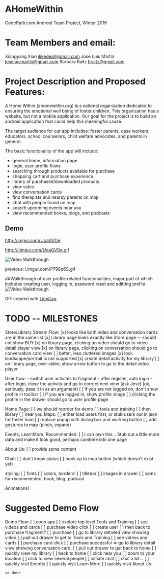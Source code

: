 # AHomeWithin

CodePath.com Android Team Project, Winter 2016


# Team Members and email:
Xiangyang Xiao <ilikedeal@gmail.com>
Jose Luis Martín <joseluismartin@gmail.com>
Barbara Raitz <braitz@gmail.com>

# Project Description and Proposed Features:
A Home Within (ahomewithin.org) is a national organization dedicated to ensuring the emotional well being of foster children.  This organization has a website, but not a mobile application.  Our goal for the project is to build an android application that could help this meaningful cause.

The target audience for our app includes: foster parents, case workers, educators, school counselors, child welfare advocates, and parents in general.  

The basic functionality of the app will include: 
*  general home, information page
*  login, user-profile flows
*  searching through products available for purchase
*  shopping cart and purchase experience
*  library of purchased/downloaded products.
*  view video
*  view conversation cards
*  find therapists and nearby parents on map
*  chat with people found on map
* search upcoming events near you
* view recommended books, blogs, and podcasts


## Demo

http://imgur.com/UoaGVOe

http://i.imgur.com/UoaGVOe.gif


<img src='http://i.imgur.com/UoaGVOe.gif?1' title='Video Walkthrough' width='' alt='Video Walkthrough' />

previous:  i.imgur.com/P798p6S.gif

##Walkthrough of user profile related functionalities, major part of which includes creating user, logging in, password reset and editting profile
<img src='https://www.dropbox.com/s/zd1rep40gn5ag7h/walkthrough.gif?dl=0' title='Video Walkthrough' width='' alt='Video Walkthrough' />


GIF created with [LiceCap](http://www.cockos.com/licecap/).


# TODO -- MILESTONES

Store/Library Stream Flow:
[x] looks like both video and conversation cards are in the same list
[x] Library page looks exactly like Store page -- should not show BUY
[x] on library page, clicking on video should go to video detail player view
[x] on library page, clicking on conversation should go to conversation card view
[ ] better, less cluttered images
[x] lock landscape/portrait is not supported
[x] create detail activity for my library
[ ] on library page, over video, show arrow button to go to the detail video player
	

User flow:
    - switch user activites to fragment
    - after register, auto login
    - after login, close the activity and go to correct next view (ask Jose)  (ok, seriously, pass it in as an argument)
[ ] If you are not logged on, don't show profile in toolbar
[ ] If you are logged in, show profile image
[ ] clicking the profile in the drawer should go to user profile page
	
Home Page:
[ ] we should reorder for demo
	[ ] tools and training
	[ ] then library
	[ ] near you
Maps:
[ ] either load users first, or stub users out in json for faster load
[ ] replace popup with dialog box and working button
[ ] add gestures to map (pinch, expand)

Events, LearnMore, Recommended:
[ ] I can own this...  Stub out a little more data and make it look good, perhaps combine into one page

About Us:
[ ] provide some content

Chat:
[ ] don't know status
[ ] hook up to map button (which doesn't exist yet)

styling:
[ ] fonts
[ ] colors, borders!
[ ] titlebar
[ ] images in drawer
[ ] icons for recommended:  book, blog, podcast

Animations!


# Suggested Demo Flow

Demo Flow:
[ ] open app
[ ] explore top level Tools and Training
	[ ] see videos and cards
	[ ] purchase video click
		[ ] create user
		[ ] then back to purchase fragment?
		[ ] purchase
			[ ] go to library detailed view showing video
[ ] pull out drawer to get to Tools and Training
	[ ] see videos and cards
	[ ] purchase card click
		[ ] purchase successful => go to library detail view showing conversation card.
[ ] pull out drawer to get back to home
	[ ] quickly view my library
[ ] back to home
	[ ] click near you
		[ ] zoom to your location
		[ ] click to view several people
		[ ] initiate chat
		[ ] chat a bit...
[ ] quickly visit Eventts
[ ] quickly visit Learn More
[ ] quickly visit About Us

	=> done


